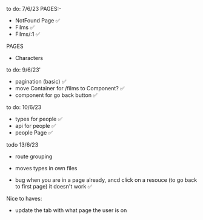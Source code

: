 to do: 7/6/23
PAGES:-

- NotFound Page ✅
- Films ✅
- Films/:1 ✅

PAGES

- Characters

to do: 9/6/23'

- pagination (basic) ✅
- move Container for /films to Component? ✅
- component for go back button ✅

to do: 10/6/23

- types for people ✅
- api for people ✅
- people Page ✅

todo 13/6/23

- route grouping
- moves types in own files

- bug when you are in a page already, ancd click on a resouce (to go back to first page) it doesn't work ✅

Nice to haves:

- update the tab with what page the user is on
